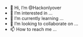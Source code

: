 - 👋 Hi, I’m @Hackonlyover
- 👀 I’m interested in ...
- 🌱 I’m currently learning ...
- 💞️ I’m looking to collaborate on ...
- 📫 How to reach me ...

<!---
Hackonlyover/Hackonlyover is a ✨ special ✨ repository because its `README.md` (this file) appears on your GitHub profile.
You can click the Preview link to take a look at your changes.
--->
